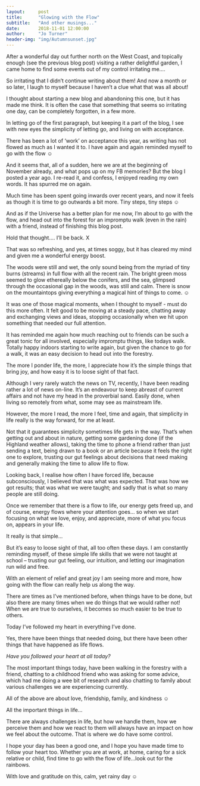 ```yaml
---
layout:     post
title:      "Glowing with the Flow"
subtitle:   "And other musings..."
date:       2018-11-01 12:00:00
author:     "Jo Turner"
header-img: "img/Autumnsunset.jpg"
---
```

After a wonderful day out further north on the West Coast, and topically enough (see the previous blog post) visiting a rather delightful garden, I came home to find some events out of my control irritating me….

So irritating that I didn’t continue writing about them!  And now a month or so later, I laugh to myself because I haven’t a clue what that was all about! 

I thought about starting a new blog and abandoning this one, but it has made me think. It is often the case that something that seems so irritating one day, can be completely forgotten, in a few more.

In letting go of the first paragraph, but keeping it a part of the blog, I see with new eyes the simplicity of letting go, and living on with acceptance.

There has been a lot of ‘work’ on acceptance this year, as writing has not flowed as much as I wanted it to. I have again and again reminded myself to go with the flow ☺

And it seems that, all of a sudden, here we are at the beginning of November already, and what pops up on my FB memories? But the blog I posted a year ago. I re-read it, and confess, I enjoyed reading my own words. It has spurred me on again.

Much time has been spent going inwards over recent years, and now it feels as though it is time to go outwards a bit more. Tiny steps, tiny steps ☺

And as if the Universe has a better plan for me now, I’m about to go with the flow, and head out into the forest for an impromptu walk (even in the rain) with a friend, instead of finishing this blog post.

Hold that thought…. I’ll be back. X

That was so refreshing, and yes, at times soggy, but it has cleared my mind and given me a wonderful energy boost. 

The woods were still and wet, the only sound being from the myriad of tiny burns (streams) in full flow with all the recent rain. The bright green moss seemed to glow ethereally below the conifers, and the sea, glimpsed through the occasional gap in the woods, was still and calm. There is snow on the mountaintops giving everything a magical hint of things to come. ☺

It was one of those magical moments, when I thought to myself - must do this more often. It felt good to be moving at a steady pace, chatting away and exchanging views and ideas, stopping occasionally when we hit upon something that needed our full attention.

It has reminded me again how much reaching out to friends can be such a great tonic for all involved, especially impromptu things, like todays walk. Totally happy indoors starting to write again, but given the chance to go for a walk, it was an easy decision to head out into the forestry.

The more I ponder life, the more, I appreciate how it’s the simple things that bring joy, and how easy it is to loose sight of that fact. 

Although I very rarely watch the news on TV, recently, I have been reading rather a lot of news on-line. It’s an endeavour to keep abreast of current affairs and not have my head in the proverbial sand. Easily done, when living so remotely from what, some may see as mainstream life.

However, the more I read, the more I feel, time and again, that simplicity in life really is the way forward, for me at least. 

Not that it guarantees simplicity sometimes life gets in the way. That’s when getting out and about in nature, getting some gardening done (if the Highland weather allows), taking the time to phone a friend rather than just sending a text, being drawn to a book or an article because it feels the right one to explore, trusting our gut feelings about decisions that need making and generally making the time to allow life to flow.

Looking back, I realise how often I have forced life, because subconsciously, I believed that was what was expected. That was how we got results; that was what we were taught; and sadly that is what so many people are still doing.

Once we remember that there is a flow to life, our energy gets freed up, and of course, energy flows where your attention goes… so when we start focusing on what we love, enjoy, and appreciate, more of what you focus on, appears in your life.

It really is that simple…

But it’s easy to loose sight of that, all too often these days. I am constantly reminding myself, of these simple life skills that we were not taught at school – trusting our gut feeling, our intuition, and letting our imagination run wild and free.

With an element of relief and great joy I am seeing more and more, how going with the flow can really help us along the way. 

There are times as I’ve mentioned before, when things have to be done, but also there are many times when we do things that we would rather not! When we are true to ourselves, it becomes so much easier to be true to others. 

Today I’ve followed my heart in everything I’ve done.

Yes, there have been things that needed doing, but there have been other things that have happened as life flows.  

*Have you followed your heart at all today?*

The most important things today, have been walking in the forestry with a friend, chatting to a childhood friend who was asking for some advice, which had me doing a wee bit of research and also chatting to family about various challenges we are experiencing currently.

All of the above are about love, friendship, family, and kindness ☺

All the important things in life… 

There are always challenges in life, but how we handle them, how we perceive them and how we react to them will always have an impact on how we feel about the outcome. That is where we do have some control.

I hope your day has been a good one, and I hope you have made time to follow your heart too. Whether you are at work, at home, caring for a sick relative or child, find time to go with the flow of life…look out for the rainbows.

With love and gratitude on this, calm, yet rainy day ☺
